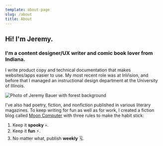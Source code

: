 ```yaml
---
template: about-page
slug: /about
title: About
---
```

## Hi! I'm Jeremy.

### I'm a content designer/UX writer and comic book lover from Indiana.

I write product copy and technical documentation that makes websites/apps easier to use. My most recent role was at InVision, and before that I managed an instructional design department at the University of Illinois.

![Photo of Jeremy Bauer with forest background](/assets/profile-trees.jpeg "Jeremy in the trees")

I've also had poetry, fiction, and nonfiction published in various literary magazines. To keep writing for fun as well as for work, I created a fiction blog called [Moon Computer](https://www.mooncomputer.space/) with three rules to make the habit stick:

1. Keep it **spooky** 💀.
2. Keep it **fun** ⚡.
3. No matter what, publish **weekly** 🗓️.